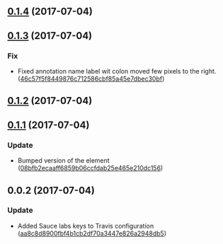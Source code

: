 <a name="0.1.4"></a>
## [0.1.4](https://github.com/advanced-rest-client/raml-annotations-display/compare/0.1.3...v0.1.4) (2017-07-04)




<a name="0.1.3"></a>
## [0.1.3](https://github.com/advanced-rest-client/raml-annotations-display/compare/0.1.2...v0.1.3) (2017-07-04)


### Fix

* Fixed annotation name label wit colon moved few pixels to the right. ([46c57f5f8449876c712586cbf85a45e7dbec30bf](https://github.com/advanced-rest-client/raml-annotations-display/commit/46c57f5f8449876c712586cbf85a45e7dbec30bf))



<a name="0.1.2"></a>
## [0.1.2](https://github.com/advanced-rest-client/raml-annotations-display/compare/0.1.1...v0.1.2) (2017-07-04)




<a name="0.1.1"></a>
## [0.1.1](https://github.com/advanced-rest-client/raml-annotations-display/compare/0.0.2...v0.1.1) (2017-07-04)


### Update

* Bumped version of the element ([08bfb2ecaaff6859b06ccfdab25e465e210dc156](https://github.com/advanced-rest-client/raml-annotations-display/commit/08bfb2ecaaff6859b06ccfdab25e465e210dc156))



<a name="0.0.2"></a>
## 0.0.2 (2017-07-04)


### Update

* Added Sauce labs keys to Travis configuration ([aa8c8d8900fbf4b1cb2df70a3447e826a2948db5](https://github.com/advanced-rest-client/raml-annotations-display/commit/aa8c8d8900fbf4b1cb2df70a3447e826a2948db5))



